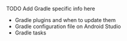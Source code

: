 TODO Add Gradle specific info here

- Gradle plugins and when to update them
- Gradle configuration file on Android Studio
- Gradle tasks
